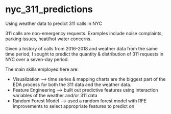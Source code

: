 # nyc_311_predictions
Using weather data to predict 311 calls in NYC

311 calls are non-emergency requests. Examples include noise complaints, parking issues, heat/hot water concerns. 

Given a history of calls from 2016-2018 and weather data from the same time period, I sought to predict the quantity & distribution of 311 requests in NYC over a seven-day period.

The main skills employed here are:

- Visualization --> time series & mapping charts are the biggest part of the EDA process for both the 311 data and the weather data.
- Feature Engineering --> built out predictive features using interaction variables of the weather and/or 311 data
- Random Forest Model --> used a random forest model with RFE improvements to select appropriate features to predict on
